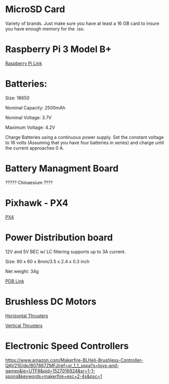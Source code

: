# MicroSD Card 
Variety of brands. Just make sure you have at least a 16 GB card to insure you have enough memory for the .iso.

# Raspberry Pi 3 Model B+ 
[Raspberry Pi Link](https://www.adafruit.com/product/3775?src=raspberrypi)


# Batteries: 
Size: 18650

Nominal Capacity: 2500mAh

Nominal Voltage: 3.7V

Maximum Voltage: 4.2V

Charge Batteries using a continuous power supply. Set the constant voltage to 16 volts (Assuming that you have four batteries in series) and charge until the current approaches 0 A. 

# Battery Managment Board
????? Chinaesium ????


# Pixhawk - PX4
[PX4](https://docs.px4.io/en/flight_controller/pixhawk.html)

# Power Distribution board 
12V and 5V BEC w/ LC filtering supports up to 3A current.

Size: 90 x 60 x 8mm/3.5 x 2.4 x 0.3 inch

Net weight: 34g

[PDB Link](https://www.amazon.com/Hobbypower-Absorber-Integrated-Distribution-Controller/dp/B01N3M2TMN)


# Brushless DC Motors 
[Horizontal Thrusters](https://www.amazon.com/Turnigy-Aerodrive-DST-700-Brushless-Outrunner/dp/B00USR24AE/ref=sr_1_1?s=toys-and-games&ie=UTF8&qid=1532355503&sr=1-1&keywords=dst700)

[Vertical Thrusters](https://www.amazon.com/FPVDrone-7500KV-Brushless-Racing-Quadcopter/dp/B077GKLSP7/ref=sr_1_3?s=electronics&ie=UTF8&qid=1530131563&sr=1-3&keywords=1104+brushless)

# Electronic Speed Controllers
https://www.amazon.com/Makerfire-BLHeli-Brushless-Controller-QAV210/dp/B07867ZMFJ/ref=sr_1_1_sspa?s=toys-and-games&ie=UTF8&qid=1527016924&sr=1-1-spons&keywords=makerfire+esc+2-4s&psc=1

